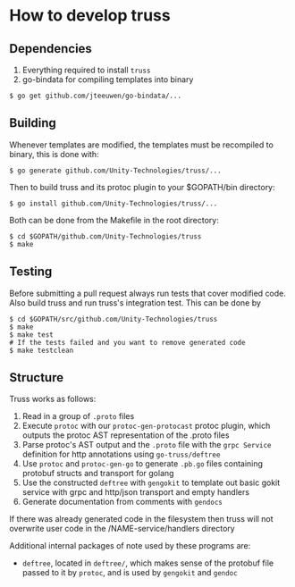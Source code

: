 # How to develop truss

## Dependencies

1. Everything required to install `truss`
2. go-bindata for compiling templates into binary
```
$ go get github.com/jteeuwen/go-bindata/...
```

## Building

Whenever templates are modified, the templates must be recompiled to binary,
this is done with:

```
$ go generate github.com/Unity-Technologies/truss/...
```

Then to build truss and its protoc plugin to your $GOPATH/bin directory:

```
$ go install github.com/Unity-Technologies/truss/...
```

Both can be done from the Makefile in the root directory:

```
$ cd $GOPATH/github.com/Unity-Technologies/truss
$ make
```

## Testing

Before submitting a pull request always run tests that cover modified code.
Also build truss and run truss's integration test. This can be done by

```
$ cd $GOPATH/src/github.com/Unity-Technologies/truss
$ make
$ make test
# If the tests failed and you want to remove generated code
$ make testclean
```

## Structure

Truss works as follows:

1. Read in a group of `.proto` files
2. Execute `protoc` with our `protoc-gen-protocast` protoc plugin, which
   outputs the protoc AST representation of the .proto files
3. Parse protoc's AST output and  the `.proto` file with the
   `grpc Service` definition for http annotations using `go-truss/deftree`
4. Use `protoc` and `protoc-gen-go` to generate `.pb.go` files containing
   protobuf structs and transport for golang
5. Use the constructed `deftree` with `gengokit` to template out basic gokit service with grpc
   and http/json transport and empty handlers
6. Generate documentation from comments with `gendocs`

If there was already generated code in the filesystem then truss will not
overwrite user code in the /NAME-service/handlers directory

Additional internal packages of note used by these programs are:

- `deftree`, located in `deftree/`, which makes sense of the protobuf file
  passed to it by `protoc`, and is used by `gengokit` and
  `gendoc`
